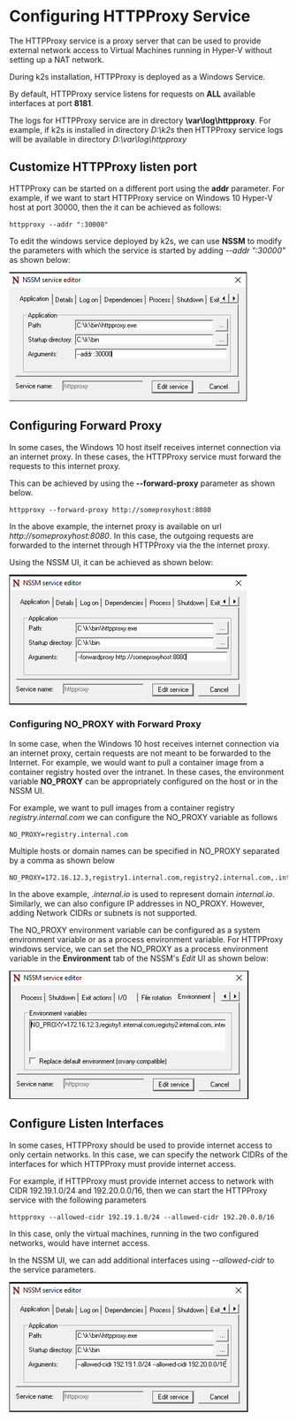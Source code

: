 <!--
SPDX-FileCopyrightText: © 2023 Siemens Healthcare GmbH

SPDX-License-Identifier: MIT
-->
# Configuring HTTPProxy Service
The HTTPProxy service is a proxy server that can be used to provide external network access to Virtual Machines running in Hyper-V without setting up a NAT network. 

During k2s installation, HTTPProxy is deployed as a Windows Service.

By default, HTTPProxy service listens for requests on **ALL** available interfaces at port **8181**.

The logs for HTTPProxy service are in directory **<InstallationDrive>\var\log\httpproxy**. For example, if k2s is installed in directory *D:\k2s* then HTTPProxy service logs will be available in directory *D:\var\log\httpproxy*

## Customize HTTPProxy listen port
HTTPProxy can be started on a different port using the **addr** parameter. For example, if we want to start HTTPProxy service on Windows 10 Hyper-V host at port 30000, then the it can be achieved as follows:
```
httpproxy --addr ":30000"
```
To edit the windows service deployed by k2s, we can use **NSSM** to modify the parameters with which the service is started by adding *--addr ":30000"* as shown below:

![Image](./images/httpproxy_addr_nssm.PNG)

## Configuring Forward Proxy
In some cases, the Windows 10 host itself receives internet connection via an internet proxy. In these cases, the HTTPProxy service must forward the requests to this internet proxy.

This can be achieved by using the **--forward-proxy** parameter as shown below.
```
httpproxy --forward-proxy http://someproxyhost:8080
```
In the above example, the internet proxy is available on url *http://someproxyhost:8080*. In this case, the outgoing requests are forwarded to the internet through HTTPProxy via the the internet proxy.

Using the NSSM UI, it can be achieved as shown below:

![Image](./images/httpproxy_forwardproxy_nssm.PNG)


### Configuring NO_PROXY with Forward Proxy
In some case, when the Windows 10 host receives internet connection via an internet proxy, certain requests are not meant to be forwarded to the Internet. For example, we would want to pull a container image from a container registry hosted over the intranet. In these cases, the environment variable **NO_PROXY** can be appropriately configured on the host or in the NSSM UI.

For example, we want to pull images from a container registry *registry.internal.com* we can configure the NO_PROXY variable as follows
```
NO_PROXY=registry.internal.com
```
Multiple hosts or domain names can be specified in NO_PROXY separated by a comma as shown below
```
NO_PROXY=172.16.12.3,registry1.internal.com,registry2.internal.com,.internal.io
```
In the above example, *.internal.io* is used to represent domain *internal.io*.
Similarly, we can also configure IP addresses in NO_PROXY. However, adding Network CIDRs or subnets is not supported.

The NO_PROXY environment variable can be configured as a system environment variable or as a process environment variable. For HTTPProxy windows service, we can set the NO_PROXY as a process environment variable in the **Environment** tab of the NSSM's *Edit* UI as shown below:

![Image](./images/httpproxy_noproxy_nssm.PNG)


## Configure Listen Interfaces
In some cases, HTTPProxy should be used to provide internet access to only certain networks. In this case, we can specify the network CIDRs of the interfaces for which HTTPProxy must provide internet access.

For example, if HTTPProxy must provide internet access to network with CIDR 192.19.1.0/24 and 192.20.0.0/16, then we can start the HTTPProxy service with the following parameters
```
httpproxy --allowed-cidr 192.19.1.0/24 --allowed-cidr 192.20.0.0/16
```
In this case, only the virtual machines, running in the two configured networks, would have internet access. 

In the NSSM UI, we can add additional interfaces using *--allowed-cidr* to the service parameters.

![Image](./images/httpproxy_allowedcidr_nssm.PNG)

